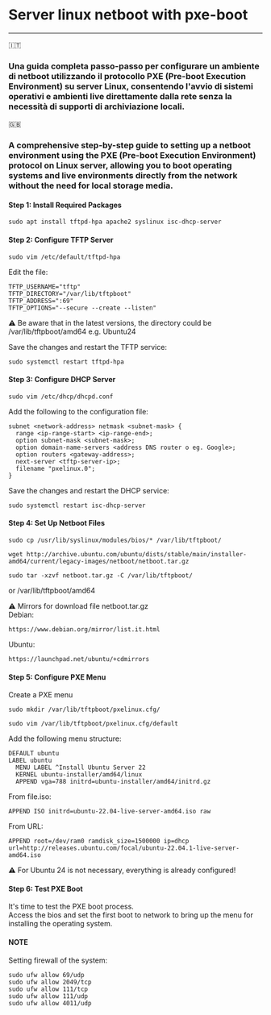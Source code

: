 # Server linux netboot with pxe-boot
---
:it:
### Una guida completa passo-passo per configurare un ambiente di netboot utilizzando il protocollo PXE (Pre-boot Execution Environment) su server Linux, consentendo l'avvio di sistemi operativi e ambienti live direttamente dalla rete senza la necessità di supporti di archiviazione locali.

:uk:
### A comprehensive step-by-step guide to setting up a netboot environment using the PXE (Pre-boot Execution Environment) protocol on Linux server, allowing you to boot operating systems and live environments directly from the network without the need for local storage media.

#### Step 1: Install Required Packages  
```
sudo apt install tftpd-hpa apache2 syslinux isc-dhcp-server
```

#### Step 2: Configure TFTP Server  
```
sudo vim /etc/default/tftpd-hpa
```

Edit the file:  
```
TFTP_USERNAME="tftp"
TFTP_DIRECTORY="/var/lib/tftpboot"
TFTP_ADDRESS=":69"
TFTP_OPTIONS="--secure --create --listen"
```
:warning: Be aware that in the latest versions, the directory could be /var/lib/tftpboot/amd64 e.g. Ubuntu24

Save the changes and restart the TFTP service:  
```
sudo systemctl restart tftpd-hpa
```

#### Step 3: Configure DHCP Server  
```
sudo vim /etc/dhcp/dhcpd.conf
``` 

Add the following to the configuration file:  
```
subnet <network-address> netmask <subnet-mask> {
  range <ip-range-start> <ip-range-end>;
  option subnet-mask <subnet-mask>;
  option domain-name-servers <address DNS router o eg. Google>; 
  option routers <gateway-address>;
  next-server <tftp-server-ip>;
  filename "pxelinux.0";
}
```
Save the changes and restart the DHCP service:  
```
sudo systemctl restart isc-dhcp-server
```

#### Step 4: Set Up Netboot Files  
```
sudo cp /usr/lib/syslinux/modules/bios/* /var/lib/tftpboot/
```
```
wget http://archive.ubuntu.com/ubuntu/dists/stable/main/installer-amd64/current/legacy-images/netboot/netboot.tar.gz
```
```
sudo tar -xzvf netboot.tar.gz -C /var/lib/tftpboot/
```
or /var/lib/tftpboot/amd64   

:warning: Mirrors for download file netboot.tar.gz  
Debian:  
```
https://www.debian.org/mirror/list.it.html
```
Ubuntu:  
```
https://launchpad.net/ubuntu/+cdmirrors
```

#### Step 5: Configure PXE Menu
Create a PXE menu  
```
sudo mkdir /var/lib/tftpboot/pxelinux.cfg/
```
```
sudo vim /var/lib/tftpboot/pxelinux.cfg/default
```
Add the following menu structure:  
```
DEFAULT ubuntu
LABEL ubuntu
  MENU LABEL ^Install Ubuntu Server 22
  KERNEL ubuntu-installer/amd64/linux
  APPEND vga=788 initrd=ubuntu-installer/amd64/initrd.gz
```
From file.iso:  
```
APPEND ISO initrd=ubuntu-22.04-live-server-amd64.iso raw
```

From URL:  
```
APPEND root=/dev/ram0 ramdisk_size=1500000 ip=dhcp url=http://releases.ubuntu.com/focal/ubuntu-22.04.1-live-server-amd64.iso
```

:warning: For Ubuntu 24 is not necessary, everything is already configured!  

#### Step 6: Test PXE Boot  
It's time to test the PXE boot process.  
Access the bios and set the first boot to network to bring up the menu for installing the operating system.

#### NOTE
Setting firewall of the system:  
```
sudo ufw allow 69/udp
sudo ufw allow 2049/tcp
sudo ufw allow 111/tcp
sudo ufw allow 111/udp
sudo ufw allow 4011/udp
```
